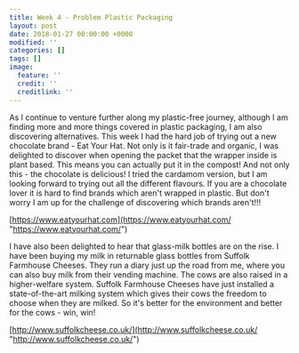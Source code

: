 ```yaml
---
title: Week 4 - Problem Plastic Packaging
layout: post
date: 2018-01-27 00:00:00 +0000
modified: ''
categories: []
tags: []
image:
  feature: ''
  credit: ''
  creditlink: ''
---
```

As I continue to venture further along my plastic-free journey, although I am finding more and more things covered in plastic packaging, I am also discovering alternatives. This week I had the hard job of trying out a new chocolate brand - Eat Your Hat. Not only is it fair-trade and organic, I was delighted to discover when opening the packet that the wrapper inside is plant based. This means you can actually put it in the compost! And not only this - the chocolate is delicious! I tried the cardamom version, but I am looking forward to trying out all the different flavours. If you are a chocolate lover it is hard to find brands which aren't wrapped in plastic. But don't worry I am up for the challenge of discovering which brands aren't!!!

[https://www.eatyourhat.com](https://www.eatyourhat.com/ "https://www.eatyourhat.com/")

I have also been delighted to hear that glass-milk bottles are on the rise. I have been buying my milk in returnable glass bottles from Suffolk Farmhouse Cheeses. They run a diary just up the road from me, where you can also buy milk from their vending machine. The cows are also raised in a higher-welfare system. Suffolk Farmhouse Cheeses have just installed a state-of-the-art milking system which gives their cows the freedom to choose when they are milked. So it's better for the environment and better for the cows - win, win!

[http://www.suffolkcheese.co.uk/](http://www.suffolkcheese.co.uk/ "http://www.suffolkcheese.co.uk/")